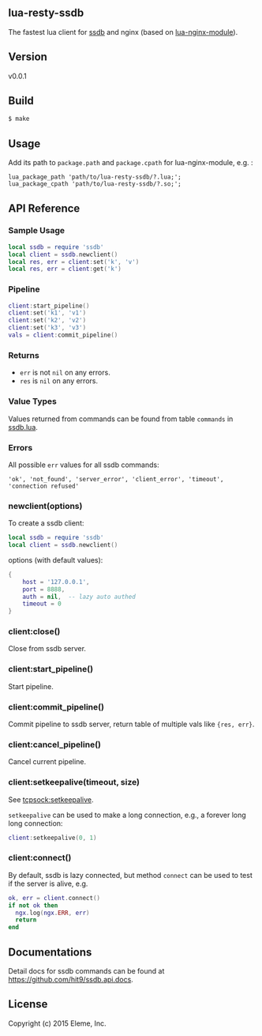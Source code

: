 lua-resty-ssdb
--------------

The fastest lua client for [ssdb](https://github.com/ideawu/ssdb) and nginx
(based on [lua-nginx-module](https://github.com/openresty/lua-nginx-module)).

Version
-------

v0.0.1

Build
------

```bash
$ make
```

Usage
-----

Add its path to `package.path` and `package.cpath` for lua-nginx-module,
e.g. :

```
lua_package_path 'path/to/lua-resty-ssdb/?.lua;';
lua_package_cpath 'path/to/lua-resty-ssdb/?.so;';
```

API Reference
-------------

### Sample Usage

```lua
local ssdb = require 'ssdb'
local client = ssdb.newclient()
local res, err = client:set('k', 'v')
local res, err = client:get('k')
```

### Pipeline

```lua
client:start_pipeline()
client:set('k1', 'v1')
client:set('k2', 'v2')
client:set('k3', 'v3')
vals = client:commit_pipeline()
```

### Returns

- `err` is not `nil` on any errors.
- `res` is `nil` on any errors.

### Value Types

Values returned from commands can be found from
table `commands` in [ssdb.lua](ssdb.lua).

### Errors

All possible `err` values for all ssdb commands: 

```
'ok', 'not_found', 'server_error', 'client_error', 'timeout', 'connection refused'
```

### newclient(options)

To create a ssdb client:

```lua
local ssdb = require 'ssdb'
local client = ssdb.newclient()
```

options (with default values):

```lua
{
    host = '127.0.0.1',
    port = 8888,
    auth = nil,  -- lazy auto authed
    timeout = 0
}
```

### client:close()

Close from ssdb server.

### client:start_pipeline()

Start pipeline.

### client:commit_pipeline()

Commit pipeline to ssdb server, return table of multiple vals like `{res, err}`.

### client:cancel_pipeline()

Cancel current pipeline.

### client:setkeepalive(timeout, size)

See [tcpsock:setkeepalive](http://wiki.nginx.org/HttpLuaModule#tcpsock:setkeepalive).

`setkeepalive` can be used to make a long connection, e.g., a forever long long connection:

```lua
client:setkeepalive(0, 1)
```

### client:connect()

By default, ssdb is lazy connected, but method `connect` can be used to 
test if the server is alive, e.g.

```lua
ok, err = client.connect()
if not ok then
  ngx.log(ngx.ERR, err)
  return
end
```

Documentations
--------------

Detail docs for ssdb commands can be found at https://github.com/hit9/ssdb.api.docs.

License
--------

Copyright (c) 2015 Eleme, Inc.
